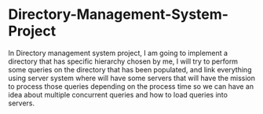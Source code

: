 # Directory-Management-System-Project
In Directory management system project, I am going to implement a directory that has specific hierarchy chosen by me, I will try to perform some queries on the directory that has been populated, and link everything using server system where will have some servers that will have the mission to process those queries depending on the process time so we can have an idea about multiple concurrent queries and how to load queries into servers.
